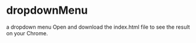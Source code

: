 # dropdownMenu
a dropdown menu 
Open and download the index.html file to see the result on your Chrome.
